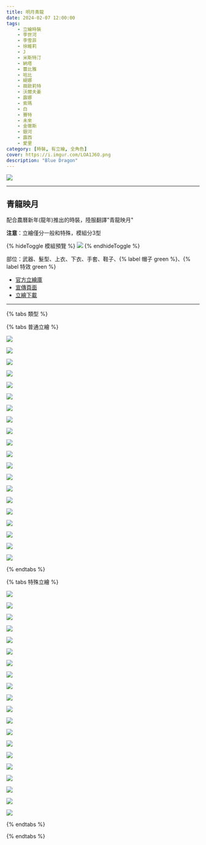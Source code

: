 ```yaml
---
title: 明月青龍
date: 2024-02-07 12:00:00
tags:
    - 立繪時裝
    - 李世河
    - 李雪菲
    - 徐維莉
    - J
    - 米斯特汀
    - 納塔
    - 蕾比雅
    - 哈比
    - 緹娜
    - 薇歐莉特
    - 沃爾夫姜
    - 露娜
    - 索瑪
    - 白
    - 賽特
    - 未來
    - 金徹斯
    - 銀河
    - 露西
    - 愛里
category: [時裝, 有立繪, 全角色]
cover: https://i.imgur.com/LOA1J6O.png
description: "Blue Dragon"
---
```


![](https://imgur.com/ki3I1hY.png)

---
## 青龍映月

配合農曆新年(龍年)推出的時裝，陸服翻譯"青龍映月"

**注意**：立繪僅分一般和特殊，模組分3型

{% hideToggle 模組預覽 %}
![](https://i.imgur.com/wqfYt9ah.png)
{% endhideToggle %}

部位：武器、髮型、上衣、下衣、手套、鞋子、{% label 帽子 green %}、{% label 特效 green %}

+ [官方立繪庫](https://closers.nexon.com/Pds/FanSiteKit)
+ [宣傳頁面](https://closers.nexon.com/Events2024/0207/Costume)
+ [立繪下載](https://closers.vod.nexoncdn.co.kr/site/fansitekit/Closers_FansiteKit_Dragon_6E26A5F600D6A2C4.zip)
---
{% tabs 類型 %}
<!-- tab 普通角色立繪-->
{% tabs 普通立繪 %}
<!-- tab 李世河(Seha)-->
[![](https://i.imgur.com/eEL9Cjqh.png)](https://i.imgur.com/eEL9Cjq.png)
<!-- endtab -->
<!-- tab 李雪菲(Seulbi)-->
[![](https://i.imgur.com/Uw8JtXih.png)](https://i.imgur.com/Uw8JtXi.png)
<!-- endtab -->
<!-- tab 徐維莉(Yuri)-->
[![](https://i.imgur.com/0kI556Dh.png)](https://i.imgur.com/0kI556D.png)
<!-- endtab -->
<!-- tab J-->
[![](https://i.imgur.com/mUguSxkh.png)](https://i.imgur.com/mUguSxk.png)
<!-- endtab -->
<!-- tab 米斯特汀(Tein)-->
[![](https://i.imgur.com/txMizRRh.png)](https://i.imgur.com/txMizRR.png)
<!-- endtab -->
<!-- tab 納塔(Nata)-->
[![](https://i.imgur.com/0UP6wtSh.png)](https://i.imgur.com/0UP6wtS.png)
<!-- endtab -->
<!-- tab 蕾比雅(Levia)-->
[![](https://i.imgur.com/qojSM5Wh.png)](https://i.imgur.com/qojSM5W.png)
<!-- endtab -->
<!-- tab 哈比(Harpy)-->
[![](https://i.imgur.com/19KHBFPh.png)](https://i.imgur.com/19KHBFP.png)
<!-- endtab -->
<!-- tab 緹娜(Tina)-->
[![](https://i.imgur.com/ZOAxyBzh.png)](https://i.imgur.com/ZOAxyBz.png)
<!-- endtab -->
<!-- tab 薇歐莉特(Violet)-->
[![](https://i.imgur.com/tHJJezSh.png)](https://i.imgur.com/tHJJezS.png)
<!-- endtab -->
<!-- tab 沃爾夫姜(Wolfgang)-->
[![](https://i.imgur.com/NYX5tlLh.png)](https://i.imgur.com/NYX5tlL.png)
<!-- endtab -->
<!-- tab 露娜(Luna)-->
[![](https://i.imgur.com/kpSyVl9h.png)](https://i.imgur.com/kpSyVl9.png)
<!-- endtab -->
<!-- tab 索瑪(Soma)-->
[![](https://i.imgur.com/FlYpyDah.png)](https://i.imgur.com/FlYpyDa.png)
<!-- endtab -->
<!-- tab 白(Bai)-->
[![](https://i.imgur.com/QqNFRNwh.png)](https://i.imgur.com/QqNFRNw.png)
<!-- endtab -->
<!-- tab 賽特(Seth)-->
[![](https://i.imgur.com/GNQVdrLh.png)](https://i.imgur.com/GNQVdrL.png)
<!-- endtab -->
<!-- tab 未來(Mirae)-->
[![](https://i.imgur.com/B3iURoDh.png)](https://i.imgur.com/B3iURoD.png)
<!-- endtab -->
<!-- tab 徹斯(Chulsoo)-->
[![](https://i.imgur.com/2zjdU14h.png)](https://i.imgur.com/2zjdU14.png)
<!-- endtab -->
<!-- tab 銀河(Eunha)-->
[![](https://i.imgur.com/v6txnHEh.png)](https://i.imgur.com/v6txnHE.png)
<!-- endtab -->
<!-- tab 露西(Lucy)-->
[![](https://i.imgur.com/nOPzHOvh.png)](https://i.imgur.com/nOPzHOv.png)
<!-- endtab -->
<!-- tab 愛里(Aeri)-->
[![](https://i.imgur.com/CGXnSXJh.png)](https://i.imgur.com/CGXnSXJ.png)
<!-- endtab -->
{% endtabs %}
<!-- endtab -->

<!-- tab 特殊角色立繪-->
{% tabs 特殊立繪 %}
<!-- tab 李世河(Seha)-->
[![](https://i.imgur.com/5ks8RB9h.png)](https://i.imgur.com/5ks8RB9.png)
<!-- endtab -->
<!-- tab 李雪菲(Seulbi)-->
[![](https://i.imgur.com/LKGShXfh.png)](https://i.imgur.com/LKGShXf.png)
<!-- endtab -->
<!-- tab 徐維莉(Yuri)-->
[![](https://i.imgur.com/NuOH2bMh.png)](https://i.imgur.com/NuOH2bM.png)
<!-- endtab -->
<!-- tab J-->
[![](https://i.imgur.com/82HBFwUh.png)](https://i.imgur.com/82HBFwU.png)
<!-- endtab -->
<!-- tab 米斯特汀(Tein)-->
[![](https://i.imgur.com/LotjemKh.png)](https://i.imgur.com/LotjemK.png)
<!-- endtab -->
<!-- tab 納塔(Nata)-->
[![](https://i.imgur.com/8eAg15kh.png)](https://i.imgur.com/8eAg15k.png)
<!-- endtab -->
<!-- tab 蕾比雅(Levia)-->
[![](https://i.imgur.com/zpryIDzh.png)](https://i.imgur.com/zpryIDz.png)
<!-- endtab -->
<!-- tab 哈比(Harpy)-->
[![](https://i.imgur.com/HOqxmGPh.png)](https://i.imgur.com/HOqxmGP.png)
<!-- endtab -->
<!-- tab 緹娜(Tina)-->
[![](https://i.imgur.com/f7xm4fAh.png)](https://i.imgur.com/f7xm4fA.png)
<!-- endtab -->
<!-- tab 薇歐莉特(Violet)-->
[![](https://i.imgur.com/1xu9Xqih.png)](https://i.imgur.com/1xu9Xqi.png)
<!-- endtab -->
<!-- tab 沃爾夫姜(Wolfgang)-->
[![](https://i.imgur.com/aoHPfmEh.png)](https://i.imgur.com/aoHPfmE.png)
<!-- endtab -->
<!-- tab 露娜(Luna)-->
[![](https://i.imgur.com/tOUErkGh.png)](https://i.imgur.com/tOUErkG.png)
<!-- endtab -->
<!-- tab 索瑪(Soma)-->
[![](https://i.imgur.com/9geqK5th.png)](https://i.imgur.com/9geqK5t.png)
<!-- endtab -->
<!-- tab 白(Bai)-->
[![](https://i.imgur.com/b037P2zh.png)](https://i.imgur.com/b037P2z.png)
<!-- endtab -->
<!-- tab 賽特(Seth)-->
[![](https://i.imgur.com/F8yyd9Gh.png)](https://i.imgur.com/F8yyd9G.png)
<!-- endtab -->
<!-- tab 未來(Mirae)-->
[![](https://i.imgur.com/svSvckbh.png)](https://i.imgur.com/svSvckb.png)
<!-- endtab -->
<!-- tab 徹斯(Chulsoo)-->
[![](https://i.imgur.com/YDWRf8Dh.png)](https://i.imgur.com/YDWRf8D.png)
<!-- endtab -->
<!-- tab 銀河(Eunha)-->
[![](https://i.imgur.com/p1nopj1h.png)](https://i.imgur.com/p1nopj1.png)
<!-- endtab -->
<!-- tab 露西(Lucy)-->
[![](https://i.imgur.com/hraxur6h.png)](https://i.imgur.com/hraxur6.png)
<!-- endtab -->
<!-- tab 愛里(Aeri)-->
[![](https://i.imgur.com/xC3NGrQh.png)](https://i.imgur.com/xC3NGrQ.png)
<!-- endtab -->
{% endtabs %}
<!-- endtab -->

{% endtabs %}